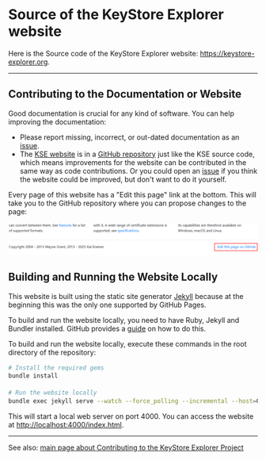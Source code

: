 # Source of the KeyStore Explorer website

Here is the Source code of the KeyStore Explorer website: https://keystore-explorer.org.

---

## Contributing to the Documentation or Website

Good documentation is crucial for any kind of software. You can help improving the documentation:
* Please report missing, incorrect, or out-dated documentation as an
[issue](https://github.com/kaikramer/keystore-explorer/issues).
* The [KSE website](https://keystore-explorer.org) is in a [GitHub
repository](https://github.com/kaikramer/kaikramer.github.io) just like the KSE
source code, which means improvements for the website can be contributed in the
same way as code contributions. Or you could open an
[issue](https://github.com/kaikramer/keystore-explorer/issues) if you think the
website could be improved, but don't want to do it yourself.

Every page of this website has a "Edit this page" link at the bottom. This will take you to the
GitHub repository where you can propose changes to the page:

![Edit this page](images/edit_this_page.png)


## Building and Running the Website Locally

This website is built using the static site generator [Jekyll](https://jekyllrb.com/) because
at the beginning this was the only one supported by GitHub Pages.

To build and run the website locally, you need to have Ruby, Jekyll and Bundler installed.
GitHub provides a [guide](https://docs.github.com/en/pages/setting-up-a-github-pages-site-with-jekyll/testing-your-github-pages-site-locally-with-jekyll) on how to do this.

To build and run the website locally, execute these commands in the root directory of the repository:

```bash
# Install the required gems
bundle install

# Run the website locally
bundle exec jekyll serve --watch --force_polling --incremental --host=0.0.0.0
```
This will start a local web server on port 4000. You can access the website at
[http://localhost:4000/index.html](http://localhost:4000/index.html).

---
See also: [main page about Contributing to the KeyStore Explorer Project](https://github.com/kaikramer/keystore-explorer/blob/main/CONTRIBUTING.md)

